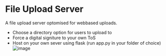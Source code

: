 # File Upload Server
A file upload server optomised for webbased uploads.
- Choose a directory option for users to upload to
- Force a digital signiture to your own ToS
- Host on your own sever using flask (run app.py in your folder of choice)
![image](https://github.com/user-attachments/assets/d7ad3855-3696-425e-bae3-1014c42bdb98)
